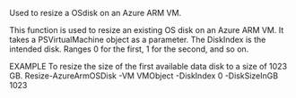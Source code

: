 Used to resize a OSdisk on an Azure ARM VM.

This function is used to resize an existing OS disk on an Azure ARM VM.
It takes a PSVirtualMachine object as a parameter. The DiskIndex is the intended
disk. Ranges 0 for the first, 1 for the second, and so on.

EXAMPLE
To resize the size of the first available data disk to a size of 1023 GB.
Resize-AzureArmOSDisk -VM VMObject -DiskIndex 0 -DiskSizeInGB 1023
